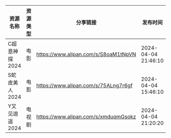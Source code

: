 | 资源名称      | 资源类型 | 分享链接                                 | 发布时间                |
| --------- | ---- | ------------------------------------ | ------------------- |
| C超意神探2024 | 电影   | https://www.alipan.com/s/S8oaM1tNpVN | 2024-04-04 21:46:10 |
| S蛇皮美人2024 | 电影   | https://www.alipan.com/s/75ALng7r6gf | 2024-04-04 15:46:10 |
| Y又见逍遥2024 | 电视剧  | https://www.alipan.com/s/xmduqmGsokz | 2024-04-04 21:20:20 |
